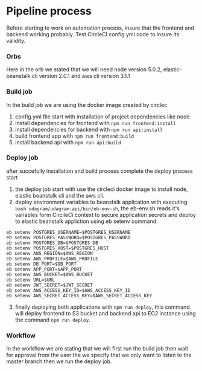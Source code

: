 
# Pipeline process

Before starting to work on automation process, insure that the frontend and backend working probably.
Test CircleCI config.yml code to insure its validity.

### Orbs

Here in the orb we stated that we will need node version 5.0.2, elastic-beanstalk cli version 2.0.1 and aws cli version 3.1.1

### Build job
In the build job we are using the docker image created by circlec
1. config.yml file start with installation of project dependencies like node
2. install dependencies for frontend with `npm run frontend:install`
3. install dependencies for backend with `npm run api:install`
4. build frontend app with `npm run frontend:build`
5. install backend api with `npm run api:build`

### Deploy job

after succefully installation and build process complete the deploy process start
1. the deploy job start with use the circleci docker image to install node, elastic beanstalk cli and the aws cli.
2. deploy environment variables to beanstalk application with executing  `bash udagram/udagram-api/bin/eb-env-sh`, the eb-env.sh reads it's variables form CircileCi context to secure application secrets and deploy to elastic beanstalk appliction using eb setenv command.

```
eb setenv POSTGRES_USERNAME=$POSTGRES_USERNAME 
eb setenv POSTGRES_PASSWORD=$POSTGRES_PASSWORD
eb setenv POSTGRES_DB=$POSTGRES_DB
eb setenv POSTGRES_HOST=$POSTGRES_HOST
eb setenv AWS_REGION=$AWS_REGION
eb setenv AWS_PROFILE=$AWS_PROFILE
eb setenv DB_PORT=$DB_PORT
eb setenv APP_PORT=$APP_PORT
eb setenv AWS_BUCKET=$AWS_BUCKET
eb setenv URL=$URL
eb setenv JWT_SECRET=$JWT_SECRET
eb setenv AWS_ACCESS_KEY_ID=$AWS_ACCESS_KEY_ID
eb setenv AWS_SECRET_ACCESS_KEY=$AWS_SECRET_ACCESS_KEY
```
3. finally deploying both applications with `npm run deploy`, this command will deploy frontend to S3 bucket and backend api to EC2 instance using the command `npm run deploy`.

### Workflow

In the workflow we are stating that we will first run the build job then wait for approval from the user the we specify that we only want to listen to the master branch then we run the deploy job. 
